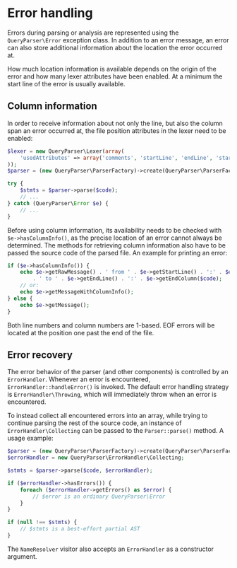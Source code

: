 Error handling
==============

Errors during parsing or analysis are represented using the `QueryParser\Error` exception class. In addition to an error
message, an error can also store additional information about the location the error occurred at.

How much location information is available depends on the origin of the error and how many lexer attributes have been
enabled. At a minimum the start line of the error is usually available.

Column information
------------------

In order to receive information about not only the line, but also the column span an error occurred at, the file
position attributes in the lexer need to be enabled:

```php
$lexer = new QueryParser\Lexer(array(
    'usedAttributes' => array('comments', 'startLine', 'endLine', 'startFilePos', 'endFilePos'),
));
$parser = (new QueryParser\ParserFactory)->create(QueryParser\ParserFactory::PREFER_PHP7, $lexer);

try {
    $stmts = $parser->parse($code);
    // ...
} catch (QueryParser\Error $e) {
    // ...
}
```

Before using column information, its availability needs to be checked with `$e->hasColumnInfo()`, as the precise
location of an error cannot always be determined. The methods for retrieving column information also have to be passed
the source code of the parsed file. An example for printing an error:

```php
if ($e->hasColumnInfo()) {
    echo $e->getRawMessage() . ' from ' . $e->getStartLine() . ':' . $e->getStartColumn($code)
        . ' to ' . $e->getEndLine() . ':' . $e->getEndColumn($code);
    // or:
    echo $e->getMessageWithColumnInfo();
} else {
    echo $e->getMessage();
}
```

Both line numbers and column numbers are 1-based. EOF errors will be located at the position one past the end of the
file.

Error recovery
--------------

The error behavior of the parser (and other components) is controlled by an `ErrorHandler`. Whenever an error is
encountered, `ErrorHandler::handleError()` is invoked. The default error handling strategy is `ErrorHandler\Throwing`,
which will immediately throw when an error is encountered.

To instead collect all encountered errors into an array, while trying to continue parsing the rest of the source code,
an instance of `ErrorHandler\Collecting` can be passed to the `Parser::parse()` method. A usage example:

```php
$parser = (new QueryParser\ParserFactory)->create(QueryParser\ParserFactory::ONLY_PHP7);
$errorHandler = new QueryParser\ErrorHandler\Collecting;

$stmts = $parser->parse($code, $errorHandler);

if ($errorHandler->hasErrors()) {
    foreach ($errorHandler->getErrors() as $error) {
        // $error is an ordinary QueryParser\Error
    }
}

if (null !== $stmts) {
    // $stmts is a best-effort partial AST
}
```

The `NameResolver` visitor also accepts an `ErrorHandler` as a constructor argument.
